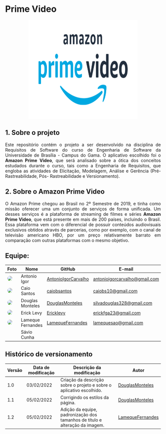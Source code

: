 # Prime Video

<center>
  <p>
    <img width="70%" height="320px" src="./../assets/img/logo-prime-video.png" alt="Logo do amazon prime">
  </p>
</center>

## 1. Sobre o projeto
<p align="justify">
  Este repositório contém o projeto a ser  desenvolvido na disciplina de Requisitos de Software do curso de Engenharia de Software da Universidade de Brasília - Campus do Gama. O aplicativo escolhido foi o <strong>Amazon Prime Video</strong>, que será analisado sobre a ótica dos conceitos estudados durante o curso, tais como a Engenharia de Requisitos, que engloba as atividades de Elicitação, Modelagem, Análise e Gerência (Pré-Rastreabilidade, Pós- Rastreabilidade e
  Versionamento).
</p>

## 2. Sobre o Amazon Prime Video
<p align="justify">
  O Amazon Prime chegou ao Brasil no 2º Semestre de 2019, e tinha como missão oferecer uma um conjunto de serviços de forma unificada. Um desses serviços é a plataforma de streaming de filmes e séries <strong>Amazon Prime Video</strong>, que está presente em mais de 200 países, incluindo o Brasil. Essa plataforma vem com o diferencial de possuir conteúdos audiovisuais exclusivos obtidos através de parcerias, como por exemplo, com o canal de televisão americano HBO, por um preço relativamente barrato em comparação com outras plataformas com o mesmo objetivo.
</p>

## Equipe:
| Foto | Nome            | GitHub      | E-mail       | 
|------|-----------------|-------------|--------------|
| <img src="https://github.com/AntonioIgorCarvalho.png" style="width: 80px; border-radius: 40px"> | Antonio Igor |[AntonioIgorCarvalho](https://github.com/AntonioIgorCarvalho) |antonioigorcarvalho@gmail.com |
| <img src="https://github.com/caiobsantos.png" style="width: 80px; border-radius: 40px"> | Caio Santos |[caiobsantos](https://github.com/caiobsantos)  |caiobs10@gmail.com  |
| <img src="https://github.com/douglasmonteles.png" style="width: 80px; border-radius: 40px"> | Douglas Monteles | [DouglasMonteles](https://github.com/DouglasMonteles) | silvadouglas328@gmail.com |
| <img src="https://github.com/Ericklevy.png" style="width: 80px; border-radius: 40px"> | Erick Levy |[Ericklevy](https://github.com/Ericklevy) | erickfga23@gmail.com | 
| <img src="https://github.com/LamequeFernandes.png" style="width: 80px; border-radius: 40px"> | Lameque Fernandes | [LamequeFernandes](https://github.com/LamequeFernandes) |lamequesao@gmail.com | 
|  | Sávio Cunha |  |  | 

## Histórico de versionamento

|Versão|Data de modificação|Descrição da modificação|Autor|
|-|-|-|-|
|1.0|03/02/2022|Criação da descrição sobre o projeto e sobre o aplicativo escolhido.|[DouglasMonteles]('https://github.com/douglasmonteles')|
|1.1|05/02/2022|Corrigindo os estilos da página.|[DouglasMonteles]('https://github.com/douglasmonteles')|
|1.2|05/02/2022|Adição da equipe, padronização dos tamanhos de título e alteração da imagem.|[LamequeFernandes]('https://github.com/lamequefernandes')|

